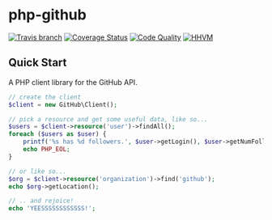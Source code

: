 # php-github
[![Travis branch](https://img.shields.io/travis/guillermoandrae/php-github.svg?style=flat)](https://travis-ci.org/guillermoandrae/php-github) [![Coverage Status](http://img.shields.io/scrutinizer/coverage/g/guillermoandrae/php-github.svg?style=flat)](https://scrutinizer-ci.com/g/guillermoandrae/php-github/?branch=master) [![Code Quality](http://img.shields.io/scrutinizer/g/guillermoandrae/php-github.svg?style=flat)](https://scrutinizer-ci.com/g/guillermoandrae/php-github/?branch=master) [![HHVM](https://img.shields.io/hhvm/guillermoandrae/php-github.svg?style=flat)](http://hhvm.h4cc.de/package/guillermoandrae/php-github.json)


## Quick Start
A PHP client library for the GitHub API.

```php
// create the client
$client = new GitHub\Client();

// pick a resource and get some useful data, like so...
$users = $client->resource('user')->findAll();
foreach ($users as $user) {
    printf('%s has %d followers.', $user->getLogin(), $user->getNumFollowers());
    echo PHP_EOL;
}

// or like so...
$org = $client->resource('organization')->find('github');
echo $org->getLocation();

// .. and rejoice!
echo 'YEESSSSSSSSSSSS!';
```

